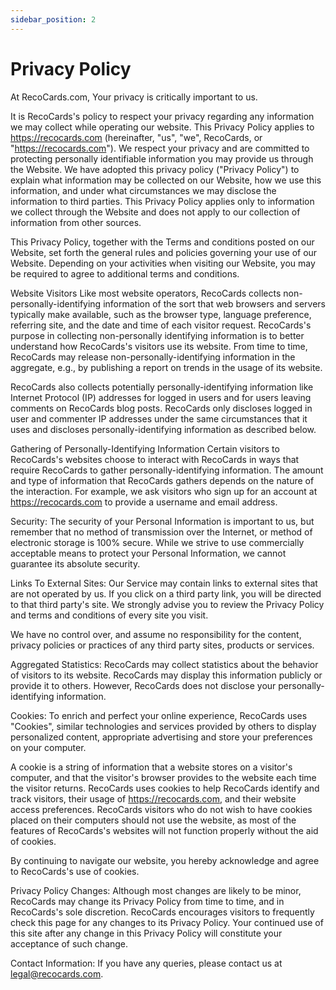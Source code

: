```yaml
---
sidebar_position: 2
---
```


# Privacy Policy

At RecoCards.com, Your privacy is critically important to us.

It is RecoCards's policy to respect your privacy regarding any information we may collect while operating our website. This Privacy Policy applies to https://recocards.com (hereinafter, "us", "we", RecoCards, or "https://recocards.com"). We respect your privacy and are committed to protecting personally identifiable information you may provide us through the Website. We have adopted this privacy policy ("Privacy Policy") to explain what information may be collected on our Website, how we use this information, and under what circumstances we may disclose the information to third parties. This Privacy Policy applies only to information we collect through the Website and does not apply to our collection of information from other sources.

This Privacy Policy, together with the Terms and conditions posted on our Website, set forth the general rules and policies governing your use of our Website. Depending on your activities when visiting our Website, you may be required to agree to additional terms and conditions.

Website Visitors
Like most website operators, RecoCards collects non-personally-identifying information of the sort that web browsers and servers typically make available, such as the browser type, language preference, referring site, and the date and time of each visitor request. RecoCards's purpose in collecting non-personally identifying information is to better understand how RecoCards's visitors use its website. From time to time, RecoCards may release non-personally-identifying information in the aggregate, e.g., by publishing a report on trends in the usage of its website.

RecoCards also collects potentially personally-identifying information like Internet Protocol (IP) addresses for logged in users and for users leaving comments on RecoCards blog posts. RecoCards only discloses logged in user and commenter IP addresses under the same circumstances that it uses and discloses personally-identifying information as described below.

Gathering of Personally-Identifying Information
Certain visitors to RecoCards's websites choose to interact with RecoCards in ways that require RecoCards to gather personally-identifying information. The amount and type of information that RecoCards gathers depends on the nature of the interaction. For example, we ask visitors who sign up for an account at https://recocards.com to provide a username and email address.

Security:
The security of your Personal Information is important to us, but remember that no method of transmission over the Internet, or method of electronic storage is 100% secure. While we strive to use commercially acceptable means to protect your Personal Information, we cannot guarantee its absolute security.

Links To External Sites: 
Our Service may contain links to external sites that are not operated by us. If you click on a third party link, you will be directed to that third party's site. We strongly advise you to review the Privacy Policy and terms and conditions of every site you visit.

We have no control over, and assume no responsibility for the content, privacy policies or practices of any third party sites, products or services.

Aggregated Statistics: 
RecoCards may collect statistics about the behavior of visitors to its website. RecoCards may display this information publicly or provide it to others. However, RecoCards does not disclose your personally-identifying information.

Cookies: 
To enrich and perfect your online experience, RecoCards uses "Cookies", similar technologies and services provided by others to display personalized content, appropriate advertising and store your preferences on your computer.

A cookie is a string of information that a website stores on a visitor's computer, and that the visitor's browser provides to the website each time the visitor returns. RecoCards uses cookies to help RecoCards identify and track visitors, their usage of https://recocards.com, and their website access preferences. RecoCards visitors who do not wish to have cookies placed on their computers should not use the website, as most of the features of RecoCards's websites will not function properly without the aid of cookies.

By continuing to navigate our website, you hereby acknowledge and agree to RecoCards's use of cookies.

Privacy Policy Changes:
Although most changes are likely to be minor, RecoCards may change its Privacy Policy from time to time, and in RecoCards's sole discretion. RecoCards encourages visitors to frequently check this page for any changes to its Privacy Policy. Your continued use of this site after any change in this Privacy Policy will constitute your acceptance of such change.

Contact Information:
If you have any queries, please contact us at legal@recocards.com.